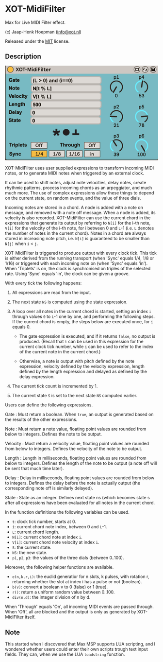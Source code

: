 # XOT-MidiFilter

Max for Live MIDI Filter effect.

(c) Jaap-Henk Hoepman (info@xot.nl)

Released under the [MIT](https://opensource.org/licenses/MIT) license. 

## Description

![Screenshot](Screenshot.png "Screenshot")


XOT-MidiFilter uses user supplied expressions to transform incoming MIDI notes, or to generate MIDI notes when triggered by an external clock. 

It can be used to shift notes, adjust note velocities, delay notes, create rhythmic patterns, process incoming chords as an arpeggiator, and much much more. The use of complex expressions allow these things to depend on the current state, on random events, and the value of three dials.

Incoming notes are stored in a chord. A node is added with a note on message, and removed with a note off message. When a node is added, its velocity is also recorded. XOT-MidiFilter can use the current chord in the expressions that generate its output by referring to `N[i]` for the i-th note, `V[i]` for the velocity of the i-th note, for i between 0 and `L`-1 (i.e. `L` denotes the number of notes in the current chord). Notes in a chord are always stored in increasing note pitch, i.e. `N[i]` is guaranteed to be smaller than `N[j]` when `i` < `j`.

XOT-MidiFilter is triggered to produce output with every clock tick. This tick is either derived from the running transport (when 'Sync' equals 1/4, 1/8 or 1/16) or triggered with each incoming note on (when 'Sync' equals 'in'). When 'Triplets' is on, the clock is synchronised on triples of the selected rate. Using 'Sync' equals 'in', the clock can be given a groove.


With every tick the following happens:

1. All expressions are read from the input.
2. The next state `NS` is computed using the state expression.
3. A loop over all notes in the current chord is started, setting an index
   `i` through values `0` to `L`-1 one by one, and performing the following steps. If the current chord is empty, the steps below are executed once, for `i` equals 0.
   
   - The gate expression is executed, and if it returns `false`, no output is produced. (Recall that `t` can be used in this expression for the current clock tick number, while `i` can be used to refer to the index of the current note in the current chord.)
   
   - Otherwise, a note is output with pitch defined by the note expression, velocity defined by the velocity expression, length defined by the length expression and delayed as defined by the delay expression.
   
4. The current tick count is incremented by 1.
5. The current state `S` is set to the next state `NS` computed earlier.



Users can define the following expressions.

Gate
: Must return a boolean. When `true`, an output is generated based on the results of the other expressions. 

Note
: Must return a note value, floating point values are rounded from below to integers. Defines the note to be output.

Velocity
: Must return a velocity value, floating point values are rounded from below to integers. Defines the velocity of the note to be output.

Length
: Length in milliseconds, floating point values are rounded from below to integers. Defines the length of the note to be output (a note off will be sent that much time later).

Delay
: Delay in milliseconds, floating point values are rounded from below to integers. Defines the delay before the note is actually output (the corresponding note off is similarly delayed).

State
: State as an integer. Defines next state ns (which becomes state s after all expressions have been evaluated for all notes in the current chord.


In the function definitions the following variables can be used.

- `t`: clock tick number, starts at 0.
- `i`: current chord note index, between 0 and `L`-1.
- `L`: current chord length.
- `N[i]`: current chord note at index `i`.
- `V[i]`: current chord note velocity at index `i`.
- `S`: the current state.
- `NS`: the new state.
- `p1`, `p2`, `p3`: the values of the three dials (between 0..100).

Moreover, the following helper functions are available.

- `e(n,k,r,i)`: the euclid generatior for n slots, k pulses, with rotation r, returning whether the slot at index i has a pulse or not (boolean).
- `b(v)`: convert a boolean v to 0 (false) or 1 (true).
- `r()`: return a uniform random value between 0..100.
- `div(n,d)`: the integer division of n by d.

When 'Through' equals 'On', all incoming MIDI events are passed through. When 'Off', all are blocked and the output is only as generated by XOT-MidiFilter itself.

## Note

This started when I discovered that Max MSP supports LUA scripting, and I wondered whether users could enter their own scripts trough text input fields. They can, when we use the LUA `loadstring` function.
